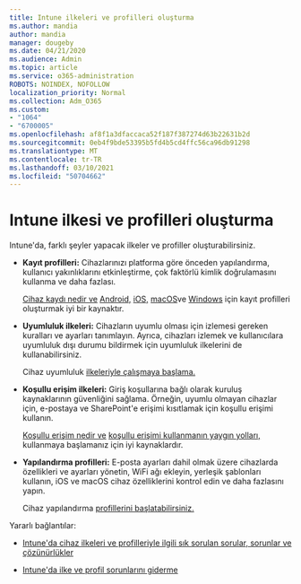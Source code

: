 ```yaml
---
title: Intune ilkeleri ve profilleri oluşturma
ms.author: mandia
author: mandia
manager: dougeby
ms.date: 04/21/2020
ms.audience: Admin
ms.topic: article
ms.service: o365-administration
ROBOTS: NOINDEX, NOFOLLOW
localization_priority: Normal
ms.collection: Adm_O365
ms.custom:
- "1064"
- "6700005"
ms.openlocfilehash: af8f1a3dfaccaca52f187f387274d63b22631b2d
ms.sourcegitcommit: 0eb4f9bde53395b5fd4b5cd4ffc56ca96db91298
ms.translationtype: MT
ms.contentlocale: tr-TR
ms.lasthandoff: 03/10/2021
ms.locfileid: "50704662"
---
```

# <a name="creating-intune-policy-and-profiles"></a>Intune ilkesi ve profilleri oluşturma

Intune'da, farklı şeyler yapacak ilkeler ve profiller oluşturabilirsiniz.

- **Kayıt profilleri:** Cihazlarınızı platforma göre önceden yapılandırma, kullanıcı yakınlıklarını etkinleştirme, çok faktörlü kimlik doğrulamasını kullanma ve daha fazlası.

  [Cihaz kaydı nedir ve](https://docs.microsoft.com/intune/device-enrollment) [Android,](https://docs.microsoft.com/intune/android-enroll) [iOS,](https://docs.microsoft.com/intune/ios-enroll) [macOS](https://docs.microsoft.com/intune/macos-enroll)ve [Windows](https://docs.microsoft.com/intune/windows-enrollment-methods) için kayıt profilleri oluşturmak iyi bir kaynaktır.

- **Uyumluluk ilkeleri:** Cihazların uyumlu olması için izlemesi gereken kuralları ve ayarları tanımlayın. Ayrıca, cihazları izlemek ve kullanıcılara uyumluluk dışı durumu bildirmek için uyumluluk ilkelerini de kullanabilirsiniz.

  Cihaz uyumluluk [ilkeleriyle çalışmaya başlama.](https://docs.microsoft.com/intune/device-compliance-get-started)
- **Koşullu erişim ilkeleri:** Giriş koşullarına bağlı olarak kuruluş kaynaklarının güvenliğini sağlama. Örneğin, uyumlu olmayan cihazlar için, e-postaya ve SharePoint'e erişimi kısıtlamak için koşullu erişimi kullanın.

  [Koşullu erişim nedir ve](https://docs.microsoft.com/intune/conditional-access) [koşullu erişimi kullanmanın yaygın yolları,](https://docs.microsoft.com/intune/conditional-access-intune-common-ways-use) kullanmaya başlamanız için iyi kaynaklardır.

- **Yapılandırma profilleri:** E-posta ayarları dahil olmak üzere cihazlarda özellikleri ve ayarları yönetin, WiFi ağı ekleyin, yerleşik şablonları kullanın, iOS ve macOS cihaz özelliklerini kontrol edin ve daha fazlasını yapın.

  Cihaz yapılandırma [profillerini başlatabilirsiniz.](https://docs.microsoft.com/intune/device-profiles)

Yararlı bağlantılar:

- [Intune'da cihaz ilkeleri ve profilleriyle ilgili sık sorulan sorular, sorunlar ve çözünürlükler](https://docs.microsoft.com/intune/device-profile-troubleshoot)

- [Intune'da ilke ve profil sorunlarını giderme](https://docs.microsoft.com/troubleshoot/mem/intune/troubleshoot-policies-in-microsoft-intune)
